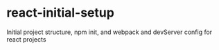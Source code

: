 # react-initial-setup
Initial project structure, npm init, and webpack and devServer config for react projects
